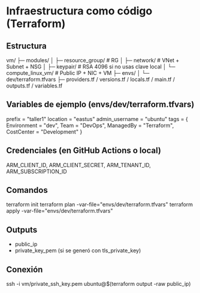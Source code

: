 # Infraestructura como código (Terraform)

## Estructura
vm/
├─ modules/
│  ├─ resource_group/   # RG
│  ├─ network/          # VNet + Subnet + NSG
│  ├─ keypair/          # RSA 4096 si no usas clave local
│  └─ compute_linux_vm/ # Public IP + NIC + VM
├─ envs/
│  └─ dev/terraform.tfvars
├─ providers.tf / versions.tf / locals.tf / main.tf / outputs.tf / variables.tf

## Variables de ejemplo (envs/dev/terraform.tfvars)
prefix         = "taller1"
location       = "eastus"
admin_username = "ubuntu"
tags = { Environment = "dev", Team = "DevOps", ManagedBy = "Terraform", CostCenter = "Development" }

## Credenciales (en GitHub Actions o local)
ARM_CLIENT_ID, ARM_CLIENT_SECRET, ARM_TENANT_ID, ARM_SUBSCRIPTION_ID

## Comandos
terraform init
terraform plan -var-file="envs/dev/terraform.tfvars"
terraform apply -var-file="envs/dev/terraform.tfvars"

## Outputs
- public_ip
- private_key_pem (si se generó con tls_private_key)

## Conexión
ssh -i vm/private_ssh_key.pem ubuntu@$(terraform output -raw public_ip)
